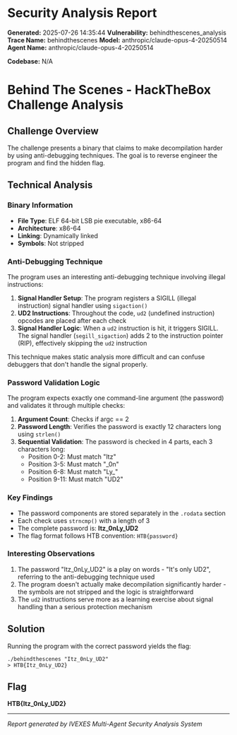 
# Security Analysis Report

**Generated:** 2025-07-26 14:35:44
**Vulnerability:** behindthescenes_analysis
**Trace Name:** behindthescenes
**Model:** anthropic/claude-opus-4-20250514
**Agent Name:** anthropic/claude-opus-4-20250514

**Codebase:** N/A

# Behind The Scenes - HackTheBox Challenge Analysis

## Challenge Overview
The challenge presents a binary that claims to make decompilation harder by using anti-debugging techniques. The goal is to reverse engineer the program and find the hidden flag.

## Technical Analysis

### Binary Information
- **File Type**: ELF 64-bit LSB pie executable, x86-64
- **Architecture**: x86-64
- **Linking**: Dynamically linked
- **Symbols**: Not stripped

### Anti-Debugging Technique
The program uses an interesting anti-debugging technique involving illegal instructions:

1. **Signal Handler Setup**: The program registers a SIGILL (illegal instruction) signal handler using `sigaction()`
2. **UD2 Instructions**: Throughout the code, `ud2` (undefined instruction) opcodes are placed after each check
3. **Signal Handler Logic**: When a `ud2` instruction is hit, it triggers SIGILL. The signal handler (`segill_sigaction`) adds 2 to the instruction pointer (RIP), effectively skipping the `ud2` instruction

This technique makes static analysis more difficult and can confuse debuggers that don't handle the signal properly.

### Password Validation Logic
The program expects exactly one command-line argument (the password) and validates it through multiple checks:

1. **Argument Count**: Checks if argc == 2
2. **Password Length**: Verifies the password is exactly 12 characters long using `strlen()`
3. **Sequential Validation**: The password is checked in 4 parts, each 3 characters long:
   - Position 0-2: Must match "Itz"
   - Position 3-5: Must match "_0n"
   - Position 6-8: Must match "Ly_"
   - Position 9-11: Must match "UD2"

### Key Findings
- The password components are stored separately in the `.rodata` section
- Each check uses `strncmp()` with a length of 3
- The complete password is: **Itz_0nLy_UD2**
- The flag format follows HTB convention: `HTB{password}`

### Interesting Observations
1. The password "Itz_0nLy_UD2" is a play on words - "It's only UD2", referring to the anti-debugging technique used
2. The program doesn't actually make decompilation significantly harder - the symbols are not stripped and the logic is straightforward
3. The `ud2` instructions serve more as a learning exercise about signal handling than a serious protection mechanism

## Solution
Running the program with the correct password yields the flag:
```
./behindthescenes "Itz_0nLy_UD2"
> HTB{Itz_0nLy_UD2}
```

## Flag
**HTB{Itz_0nLy_UD2}**


---
*Report generated by IVEXES Multi-Agent Security Analysis System*
